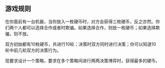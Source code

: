 ## 游戏规则  
<p>在你面前有一台机器，当你放入一枚硬币时，对方会获得三枚硬币，反之亦然。你们两个人都可以选择合作或者时欺骗。如果选择合作，则放一枚硬币；如果选择欺骗，则不放。</p>  
<p>双方初始都有10枚硬币，共进行10轮；决策时双方同时进行决策；你可以知道10轮中前几轮双方的决策行为。</p>  
<p>现要求设计一个策略，要求在多个策略间进行两两决策博弈时，获得最多的硬币。</p>  
